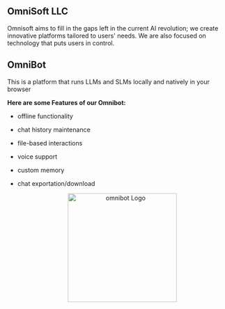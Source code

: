 ## OmniSoft LLC
Omnisoft aims to fill in the gaps left in the current AI revolution; we create innovative platforms tailored to users' needs. We are also focused on technology that puts users in control.


## OmniBot 
This is a platform that runs LLMs and SLMs locally and natively in your browser
  
**Here are some Features of our Omnibot:**

 - offline functionality
 - chat history maintenance
 -  file-based interactions
 -  voice support
 - custom memory
 - chat exportation/download

   <p align="center"><a href="https://omnibot.com.co" target="_blank"><img src="https://res.cloudinary.com/diekemzs9/image/upload/v1733212752/ele_rkmlyz.png" width="250" alt="omnibot Logo"></a></p>
   


